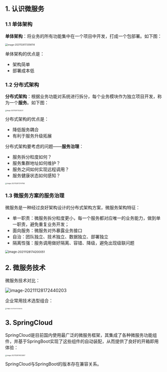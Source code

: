 ## 1. 认识微服务

### 1.1 单体架构

**单体架构**：将业务的所有功能集中在一个项目中开发，打成一个包部署。如下图：

<img src="https://chua-n.gitee.io/figure-bed/notebook/JavaWeb/SpringCloud/image-20211128173356114.png" alt="image-20211128173356114" style="zoom:50%;" />

单体架构的优点是：

- 架构简单
- 部署成本低

### 1.2 分布式架构

**分布式架构**：根据业务功能对系统进行拆分，每个业务模块作为独立项目开发，称为一个**服务**。如下图：

<img src="https://chua-n.gitee.io/figure-bed/notebook/JavaWeb/SpringCloud/image-20211128173526231.png" alt="image-20211128173526231" style="zoom:30%;" />

分布式架构的优点是：

- 降低服务耦合
- 有利于服务升级拓展

分布式架构要考虑的问题——**服务治理**：

- 服务拆分粒度如何？
- 服务集群地址如何维护？
- 服务之间如何实现远程调用？
- 服务健康状态如何感知？

<img src="https://chua-n.gitee.io/figure-bed/notebook/JavaWeb/SpringCloud/image-20211128173747166.png" alt="image-20211128173747166" style="zoom:33%;" />

### 1.3 微服务方案的服务治理

微服务是一种经过良好架构设计的分布式架构方案，微服务架构特征：

- 单一职责：微服务拆分粒度更小，每一个服务都对应唯一的业务能力，做到单一职责，避免重复业务开发；
- 面向服务：微服务对外暴露业务接口
- 自治：团队独立、技术独立、数据独立、部署独立
- 隔离性强：服务调用做好隔离、容错、降级，避免出现级联问题

<img src="https://chua-n.gitee.io/figure-bed/notebook/JavaWeb/SpringCloud/image-20211128174200051.png" alt="image-20211128174200051" style="zoom:66%;" />

## 2. 微服务技术

微服务技术对比：

![image-20211128172440203](https://chua-n.gitee.io/figure-bed/notebook/JavaWeb/SpringCloud/image-20211128172440203.png)

企业常用技术选型组合：

<img src="https://chua-n.gitee.io/figure-bed/notebook/JavaWeb/SpringCloud/image-20211128172746094.png" alt="image-20211128172746094" style="zoom:28%;" />

## 3. SpringCloud

SpringCloud是目前国内使用最广泛的微服务框架，其集成了各种微服务功能组件，并基于SpringBoot实现了这些组件的自动装配，从而提供了良好的开箱即用体验：

<img src="https://chua-n.gitee.io/figure-bed/notebook/JavaWeb/SpringCloud/image-20211128174503807.png" alt="image-20211128174503807" style="zoom:33%;" />

SpringCloud与SpringBoot的版本存在兼容关系。